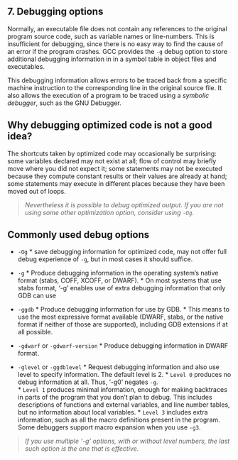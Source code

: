 ## 7. Debugging options

Normally, an executable file does not contain any references to the original program source code, such as variable names or line-numbers. This is insufficient for debugging, since there is no easy way to find the cause of an error if the program crashes. GCC provides the ``-g`` debug option to store additional debugging information in in a symbol table in object files and executables.  

This debugging information allows errors to be traced back from a specific machine instruction to the corresponding line in the original source file. It also allows the execution of a program to be traced using a *symbolic debugger*, such as the GNU Debugger.

## Why debugging optimized code is not a good idea?
The shortcuts taken by optimized code may occasionally be surprising: some variables declared may not exist at all; flow of control may briefly move where you did not expect it; some statements may not be executed because they compute constant results or their values are already at hand; some statements may execute in different places because they have been moved out of loops.

> *Nevertheless it is possible to debug optimized output. If you are not using some other optimization option, consider using ``-Og``.*

## Commonly used debug options

* ``-Og``
        * save debugging information for optimized code, may not offer full debug experience of ``-g``, but in most cases it should suffice.
* ``-g``
        * Produce debugging information in the operating system’s native format (stabs, COFF, XCOFF, or DWARF).
        * On most systems that use stabs format, ‘-g’ enables use of extra debugging information that only GDB can use

* ```-ggdb```
        * Produce debugging information for use by GDB. 
        * This means to use the most expressive format available (DWARF, stabs, or the native format if neither of those are supported), including GDB extensions if at all possible.

* ```-gdwarf``` or ```-gdwarf-version```
        * Produce debugging information in DWARF format.

* ```-glevel``` or ```-ggdblevel```
       * Request debugging information and also use level to specify information. The default level is 2.
       * ```Level 0``` produces no debug information at all. Thus, ‘-g0’ negates ```-g```.  
       * ```Level 1``` produces minimal information, enough for making backtraces in parts of the program that you don’t plan to debug. This includes descriptions of functions and external variables, and line number tables, but no information about local variables.
       * ```Level 3``` includes extra information, such as all the macro definitions present in the program. Some debuggers support macro expansion when you use ```-g3```.  

> *If you use multiple ‘-g’ options, with or without level numbers, the last such option is the one that is effective.*
